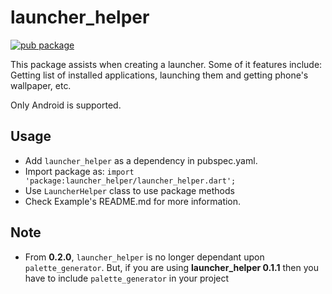 # launcher_helper

[![pub package](https://img.shields.io/pub/v/launcher_helper.svg)](
https://pub.dartlang.org/packages/launcher_helper)

This package assists when creating a launcher. Some of it features include: Getting list of installed applications, launching them and getting phone's wallpaper, etc.

Only Android is supported.

## Usage

- Add `launcher_helper` as a dependency in pubspec.yaml.
- Import package as: `import 'package:launcher_helper/launcher_helper.dart';`
- Use `LauncherHelper` class to use package methods
- Check Example's README.md for more information.

## Note

- From __0.2.0__, `launcher_helper` is no longer dependant upon `palette_generator`. But, if you are using __launcher_helper 0.1.1__ then you have to include `palette_generator` in your project
